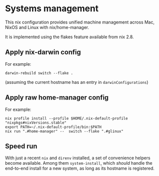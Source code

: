 # Systems management

This nix configuration provides unified machine management across Mac, NixOS
and Linux with nix/home-manager.

It is implemented using the flakes feature available from nix 2.8.

## Apply nix-darwin config

For example:

```shell
darwin-rebuild switch --flake .
```

(assuming the current hostname has an entry in `darwinConfigurations`)

## Apply raw home-manager config

For example:

```shell
nix profile install --profile $HOME/.nix-default-profile "nixpkgs#nixVersions.stable"
export PATH=~/.nix-default-profile/bin:$PATH
nix run ".#home-manager" --  switch --flake ".#glinux"
```

## Speed run

With just a recent `nix` and `direnv` installed, a set of convenience helpers
become available. Among them `system-install`, which *should* handle the
end-to-end install for a new system, as long as its hostname is registered.
